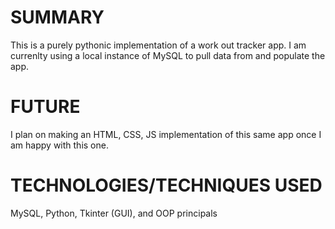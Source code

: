 # SUMMARY

This is a purely pythonic implementation of a work out tracker app. I am currenlty using a local instance of MySQL to pull data from and populate the app.

# FUTURE

I plan on making an HTML, CSS, JS implementation of this same app once I am happy with this one. 

# TECHNOLOGIES/TECHNIQUES USED

MySQL, Python, Tkinter (GUI), and OOP principals
